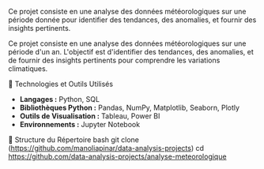 Ce projet consiste en une analyse des données météorologiques sur une période donnée pour identifier des tendances, des anomalies, et fournir des insights pertinents.

Ce projet consiste en une analyse des données météorologiques sur une période d'un an. L'objectif est d'identifier des tendances, des anomalies, et de fournir des insights pertinents pour comprendre les variations climatiques.

🔧 Technologies et Outils Utilisés

- **Langages :** Python, SQL
- **Bibliothèques Python :** Pandas, NumPy, Matplotlib, Seaborn, Plotly
- **Outils de Visualisation :** Tableau, Power BI
- **Environnements :** Jupyter Notebook

📁 Structure du Répertoire
bash
git clone (https://github.com/manoliapinar/data-analysis-projects)
cd https://github.com/data-analysis-projects/analyse-meteorologique
